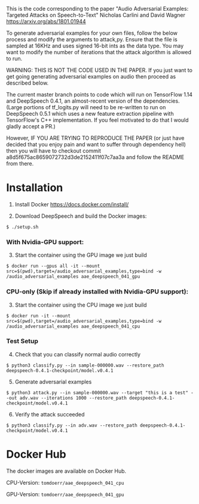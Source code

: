 This is the code corresponding to the paper
"Audio Adversarial Examples: Targeted Attacks on Speech-to-Text"
Nicholas Carlini and David Wagner
https://arxiv.org/abs/1801.01944

To generate adversarial examples for your own files, follow the below process
and modify the arguments to attack,py. Ensure that the file is sampled at
16KHz and uses signed 16-bit ints as the data type. You may want to modify
the number of iterations that the attack algorithm is allowed to run.

WARNING: THIS IS NOT THE CODE USED IN THE PAPER. If you just want to get going
generating adversarial examples on audio then proceed as described below.

The current master branch points to code which will run on TensorFlow 1.14 and
DeepSpeech 0.4.1, an almost-recent version of the dependencies. (Large portions
of tf_logits.py will need to be re-written to run on DeepSpeech 0.5.1 which uses
a new feature extraction pipeline with TensorFlow's C++ implementation. If you
feel motivated to do that I would gladly accept a PR.)

However, IF YOU ARE TRYING TO REPRODUCE THE PAPER (or just have decided
that you enjoy pain and want to suffer through dependency hell) then you
will have to checkout commit a8d5f675ac8659072732d3de2152411f07c7aa3a and
follow the README from there.



# Installation
1. Install Docker
https://docs.docker.com/install/

2. Download DeepSpeech and build the Docker images:
```
$ ./setup.sh
```

### With Nvidia-GPU support:
3. Start the container using the GPU image we just build
```
$ docker run --gpus all -it --mount src=$(pwd),target=/audio_adversarial_examples,type=bind -w /audio_adversarial_examples aae_deepspeech_041_gpu
```

### CPU-only (Skip if already installed with Nvidia-GPU support):
3. Start the container using the CPU image we just build
```
$ docker run -it --mount src=$(pwd),target=/audio_adversarial_examples,type=bind -w /audio_adversarial_examples aae_deepspeech_041_cpu
```


### Test Setup
4. Check that you can classify normal audio correctly
```
$ python3 classify.py --in sample-000000.wav --restore_path deepspeech-0.4.1-checkpoint/model.v0.4.1
```

5. Generate adversarial examples
```
$ python3 attack.py --in sample-000000.wav --target "this is a test" --out adv.wav --iterations 1000 --restore_path deepspeech-0.4.1-checkpoint/model.v0.4.1
```

6. Verify the attack succeeded
```
$ python3 classify.py --in adv.wav --restore_path deepspeech-0.4.1-checkpoint/model.v0.4.1
```

# Docker Hub
The docker images are available on Docker Hub.

CPU-Version: `tomdoerr/aae_deepspeech_041_cpu`

GPU-Version: `tomdoerr/aae_deepspeech_041_gpu`


